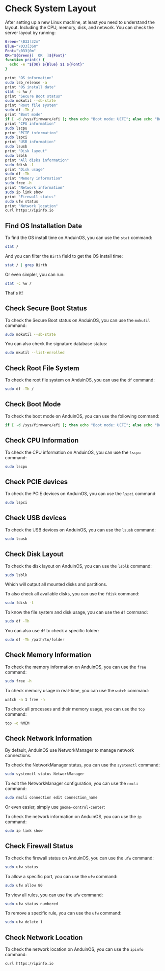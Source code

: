 # Check System Layout

After setting up a new Linux machine, at least you need to understand the layout. Including the CPU, memory, disk, and network. You can check the server layout by running:

```bash title="Check the machine's basic information"
Green="\033[32m"
Blue="\033[36m"
Font="\033[0m"
OK="${Green}[  OK  ]${Font}"
function print() {
  echo -e "${OK} ${Blue} $1 ${Font}"
}

print "OS information"
sudo lsb_release -a
print "OS install date"
stat -c %w /
print "Secure Boot status"
sudo mokutil --sb-state
print "Root file system"
sudo df -Th /
print "Boot mode"
if [ -d /sys/firmware/efi ]; then echo "Boot mode: UEFI"; else echo "Boot mode: Legacy"; fi
print "CPU information"
sudo lscpu
print "PCIE information"
sudo lspci
print "USB information"
sudo lsusb
print "Disk layout"
sudo lsblk
print "All disks information"
sudo fdisk -l
print "Disk usage"
sudo df -Th
print "Memory information"
sudo free -h
print "Network information"
sudo ip link show
print "Firewall status"
sudo ufw status
print "Network location"
curl https://ipinfo.io
```

## Find OS Installation Date

To find the OS install time on AnduinOS, you can use the `stat` command:

```bash title="Find OS install time"
stat /
```

And you can filter the `Birth` field to get the OS install time:

```bash title="Find OS install time"
stat / | grep Birth
```

Or even simpler, you can run:

```bash title="Find OS install time"
stat -c %w /
```

That's it!

## Check Secure Boot Status

To check the Secure Boot status on AnduinOS, you can use the `mokutil` command:

```bash title="Check Secure Boot status"
sudo mokutil --sb-state
```

You can also check the signature database status:

```bash title="Check Secure Boot status"
sudo mkutil --list-enrolled
```

## Check Root File System

To check the root file system on AnduinOS, you can use the `df` command:

```bash title="Check root file system"
sudo df -Th /
```

## Check Boot Mode

To check the boot mode on AnduinOS, you can use the following command:

```bash title="Check boot mode"
if [ -d /sys/firmware/efi ]; then echo "Boot mode: UEFI"; else echo "Boot mode: Legacy"; fi
```

## Check CPU Information

To check the CPU information on AnduinOS, you can use the `lscpu` command:

```bash title="Check CPU information"
sudo lscpu
```

## Check PCIE devices

To check the PCIE devices on AnduinOS, you can use the `lspci` command:

```bash title="Check PCIE information"
sudo lspci
```

## Check USB devices

To check the USB devices on AnduinOS, you can use the `lsusb` command:

```bash title="Check USB information"
sudo lsusb
```

## Check Disk Layout

To check the disk layout on AnduinOS, you can use the `lsblk` command:

```bash title="Check disk layout"
sudo lsblk
```

Which will output all mounted disks and partitions.

To also check all available disks, you can use the `fdisk` command:

```bash title="Check all disks information"
sudo fdisk -l
```

To know the file system and disk usage, you can use the `df` command:

```bash title="Check disk usage"
sudo df -Th
```

You can also use `df` to check a specific folder:

```bash title="Check disk usage"
sudo df -Th /path/to/folder
```

## Check Memory Information

To check the memory information on AnduinOS, you can use the `free` command:

```bash title="Check memory information"
sudo free -h
```

To check memory usage in real-time, you can use the `watch` command:

```bash title="Check memory usage in real-time"
watch -n 1 free -h
```

To check all processes and their memory usage, you can use the `top` command:

```bash title="Check all processes, sort by memory usage"
top -o %MEM
```

## Check Network Information

By default, AnduinOS use NetworkManager to manage network connections.

To check the NetworkManager status, you can use the `systemctl` command:

```bash title="Check NetworkManager status"
sudo systemctl status NetworkManager
```

To edit the NetworkManager configuration, you can use the `nmcli` command:

```bash title="Edit NetworkManager configuration"
sudo nmcli connection edit connection_name
```

Or even easier, simply use `gnome-control-center`:

To check the network information on AnduinOS, you can use the `ip` command:

```bash title="Check network information"
sudo ip link show
```

## Check Firewall Status

To check the firewall status on AnduinOS, you can use the `ufw` command:

```bash title="Check firewall status"
sudo ufw status
```

To allow a specific port, you can use the `ufw` command:

```bash title="Allow a specific port"
sudo ufw allow 80
```

To view all rules, you can use the `ufw` command:

```bash title="View all rules"
sudo ufw status numbered
```

To remove a specific rule, you can use the `ufw` command:

```bash title="Remove a specific rule"
sudo ufw delete 1
```

## Check Network Location

To check the network location on AnduinOS, you can use the `ipinfo` command:

```bash title="Check network location"
curl https://ipinfo.io
```
